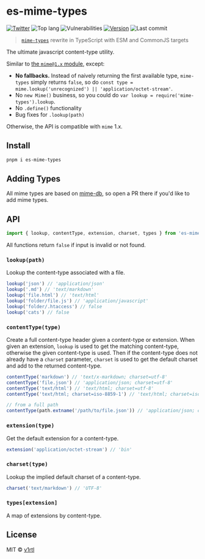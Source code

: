 # es-mime-types

[![Twitter](https://img.shields.io/twitter/follow/v1rtl.svg?label=twitter&style=flat-square)](https://twitter.com/v1rtl)
![Top lang](https://img.shields.io/github/languages/top/talentlessguy/es-mime-types.svg?style=flat-square)
![Vulnerabilities](https://img.shields.io/snyk/vulnerabilities/npm/es-mime-types.svg?style=flat-square)
[![Version](https://img.shields.io/npm/v/es-mime-types.svg?style=flat-square)](https://www.npmjs.com/package/es-mime-types)
![Last commit](https://img.shields.io/github/last-commit/talentlessguy/es-mime-types.svg?style=flat-square)

> [`mime-types`](https://github.com/jshttp/mime-types) rewrite in TypeScript with ESM and CommonJS targets

The ultimate javascript content-type utility.

Similar to [the `mime@1.x` module](https://www.npmjs.com/package/mime), except:

- **No fallbacks.** Instead of naively returning the first available type,
  `mime-types` simply returns `false`, so do
  `const type = mime.lookup('unrecognized') || 'application/octet-stream'`.
- No `new Mime()` business, so you could do `var lookup = require('mime-types').lookup`.
- No `.define()` functionality
- Bug fixes for `.lookup(path)`

Otherwise, the API is compatible with `mime` 1.x.

## Install

```sh
pnpm i es-mime-types
```

## Adding Types

All mime types are based on [mime-db](https://www.npmjs.com/package/mime-db),
so open a PR there if you'd like to add mime types.

## API

```ts
import { lookup, contentType, extension, charset, types } from 'es-mime-types'
```

All functions return `false` if input is invalid or not found.

### `lookup(path)`

Lookup the content-type associated with a file.

```ts
lookup('json') // 'application/json'
lookup('.md') // 'text/markdown'
lookup('file.html') // 'text/html'
lookup('folder/file.js') // 'application/javascript'
lookup('folder/.htaccess') // false
lookup('cats') // false
```

### `contentType(type)`

Create a full content-type header given a content-type or extension.
When given an extension, `lookup` is used to get the matching
content-type, otherwise the given content-type is used. Then if the
content-type does not already have a `charset` parameter, `charset`
is used to get the default charset and add to the returned content-type.

```ts
contentType('markdown') // 'text/x-markdown; charset=utf-8'
contentType('file.json') // 'application/json; charset=utf-8'
contentType('text/html') // 'text/html; charset=utf-8'
contentType('text/html; charset=iso-8859-1') // 'text/html; charset=iso-8859-1'

// from a full path
contentType(path.extname('/path/to/file.json')) // 'application/json; charset=utf-8'
```

### `extension(type)`

Get the default extension for a content-type.

```ts
extension('application/octet-stream') // 'bin'
```

### `charset(type)`

Lookup the implied default charset of a content-type.

```ts
charset('text/markdown') // 'UTF-8'
```

### `types[extension]`

A map of extensions by content-type.

## License

MIT © [v1rtl](https://v1rtl.site)
